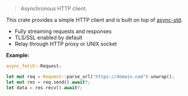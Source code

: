 > Asynchronous HTTP client.

This crate provides a simple HTTP client and is built on top of [async-std](https://github.com/async-rs/async-std).

* Fully streaming requests and responses
* TLS/SSL enabled by default
* Relay through HTTP proxy or UNIX socket

**Example:**

```rs
async_fetch::Request;

let mut req = Request::parse_url("https://domain.com").unwrap();
let mut res = req.send().await?;
let data = res.recv().await?;
```
